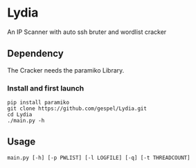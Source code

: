# Lydia
An IP Scanner with auto ssh bruter and wordlist cracker
## Dependency
The Cracker needs the paramiko Library. 
### Install and first launch
```console
pip install paramiko
git clone https://github.com/gespel/Lydia.git
cd Lydia
./main.py -h
```
## Usage
```console
main.py [-h] [-p PWLIST] [-l LOGFILE] [-q] [-t THREADCOUNT]
```
